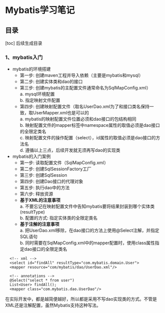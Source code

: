 # Mybatis学习笔记   
## 目录   

[toc] 后续生成目录

### 1、mybatis入门  
  + mybatis的环境搭建   
    - 第一步: 创建maven工程并导入依赖（主要是mybatis和mysql）  
    - 第二步: 创建实体类和dao的接口  
    - 第三步: 创建mybatis的主配置文件通常命名为SqlMapConfig.xml）    
    a. mysql环境配置   
    b. 指定映射文件配置  
    - 第四步: 创建映射配置文件（取名UserDao.xml为了和接口类名保持一致，取UserMapper.xml也是可以的   
    a. mybatis的映射配置文件位置必须和dao接口的包结构相同  
    b. 映射配置文件的mapper标签中namespace属性的取值必须是dao接口的全限定类名  
    c. 映射配置文件的操作配置（select），id属性的取值必须是dao接口的方法名  
    d. 遵循以上三点，后续开发就无须再写dao的实现类  
  + mybatis的入门案例  
    - 第一步: 读取配置文件（SqlMapConfig.xml）  
    - 第二步: 创建SqlSessionFactory工厂  
    - 第三步: 创建SqlSession  
    - 第四步: 创建Dao接口的代理对象  
    - 第五步: 执行dao中的方法  
    - 第六步: 释放资源  
    - **基于XML的注意事项**  
      a. 不要忘记在映射配置文件中告知mybatis要将结果封装到哪个实体类(resultType)  
      b. 配置的方式: 指定实体类的全限定类名  
    - **基于注解的注意事项**  
      a. 把UserDao.xml移除，在dao接口的方法上使用@Select注解，并指定SQL语句  
      b. 同时需要在SqlMapConfig.xml中的mapper配置时，使用class属性指定dao接口的全限定类名  
  ```
    <!-- xml -->
    <select id="findAll" resultType="com.mybatis.domain.User">  
    <mapper resource="com/mybatis/dao/UserDao.xml"/> 
    
    <!-- annotations -->
    @Select("select * from user")
    List<User> findAll();
    <mapper class="com.mybatis.dao.UserDao"/>
  ```
  在实际开发中，都是越简便越好，所以都是采用不写dao实现类的方式。不管是XML还是注解配置，虽然Mybatis支持这种写法。
  
    
      
        
      
      
        
  